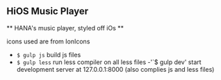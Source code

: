 ## HiOS Music Player
** HANA's music player, styled off iOs **

icons used are from IonIcons

- `$ gulp js` build js files 
- `$ gulp less` run less compiler on all less files
-'`$ gulp dev' start development server at 127.0.0.1:8000 (also complies js and less files)